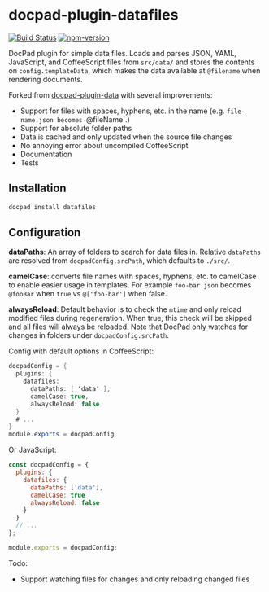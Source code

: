 docpad-plugin-datafiles
=======================

[![Build Status](https://travis-ci.org/nfriedly/docpad-plugin-datafiles.svg?branch=master)](https://travis-ci.org/nfriedly/docpad-plugin-datafiles)
[![npm-version](https://img.shields.io/npm/v/docpad-plugin-datafiles.svg)](https://www.npmjs.com/package/docpad-plugin-datafiles)

DocPad plugin for simple data files. Loads and parses JSON, YAML, JavaScript, and CoffeeScript files from `src/data/` and 
stores the contents on `config.templateData`, which makes the data available at `@filename` when rendering documents.

Forked from [docpad-plugin-data](https://github.com/SE7ENSKY/docpad-plugin-data) with several improvements:
* Support for files with spaces, hyphens, etc. in the name (e.g. `file-name.json becomes `@fileName`.)
* Support for absolute folder paths
* Data is cached and only updated when the source file changes
* No annoying error about uncompiled CoffeeScript
* Documentation
* Tests

## Installation

```sh
docpad install datafiles
```

## Configuration

**dataPaths**: An array of folders to search for data files in. 
Relative `dataPaths` are resolved from `docpadConfig.srcPath`, which defaults to `./src/`.

**camelCase**: converts file names with spaces, hyphens, etc. to camelCase to enable easier usage in templates.
For example `foo-bar.json` becomes `@fooBar` when `true` vs `@['foo-bar']` when false.

**alwaysReload**: Default behavior is to check the `mtime` and only reload modified files during regeneration. 
When true, this check will be skipped and all files will always be reloaded. 
Note that DocPad only watches for changes in folders under `docpadConfig.srcPath`.


Config with default options in CoffeeScript:

```cs
docpadConfig = {
  plugins: {
    datafiles: 
      dataPaths: [ 'data' ],
      camelCase: true,
      alwaysReload: false
  }    
  # ...
}
module.exports = docpadConfig
```

Or JavaScript:
```js
const docpadConfig = {
  plugins: {
    datafiles: {
      dataPaths: ['data'],
      camelCase: true
      alwaysReload: false
    }
  }
  // ...
};

module.exports = docpadConfig;
```

Todo:
* Support watching files for changes and only reloading changed files


